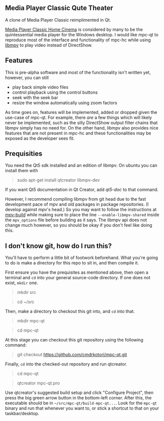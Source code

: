 ## Media Player Classic Qute Theater

A clone of Media Player Classic reimplimented in Qt.

[Media Player Classic Home Cinema] is considered by many to be the
quintessential media player for the Windows desktop.  I would like mpc-qt to
reproduce most of the interface and functionality of mpc-hc while using
[libmpv] to play video instead of DirectShow.

## Features
This is pre-alpha software and most of the functionality isn't written yet,
however, you can still
* play back simple video files
* control playback using the control buttons
* seek with the seek bar
* resize the window automatically using zoom factors

As time goes on, features will be implemented, added or dropped given the
use-case of mpc-qt.  For example, there *are* a few things which will likely
never be implemented, such as the silly DirectShow output filter chains that
libmpv simply has no need for.  On the other hand, libmpv also provides nice
features that are not present in mpc-hc and these functionalities may be
exposed as the developer sees fit.

## Prequisities
You need the Qt5 sdk installed and an edition of libmpv.  On ubuntu you can
install them with

>sudo apt-get install qtcreator libmpv-dev

If you want Qt5 documentation in Qt Creator, add *qt5-doc* to that command.

However, I recommend compiling libmpv from git head due to the fast
development pace of mpv and old packages in package repositories. (I develop
against mpv's head.) So you may want to follow the instructions at [mpv-build]
while making sure to place the line `--enable-libmpv-shared` inside the
`mpv_options` file before building as it says.  The libmpv api does not change
much however, so you should be okay if you don't feel like doing this.

## I don't know git, how do I run this?
You'll have to perform a little bit of footwork beforehand.  What you're going
to do is make a directory for this repo to sit in, and then compile it.

First ensure you have the prequisites as mentioned above, then open a terminal
and `cd` into your general source-code directory. If one does not exist,
`mkdir` one.

>mkdir src

>cd ~/src

Then, make a directory to checkout this git into, and `cd` into that.

>mkdir mpc-qt

>cd mpc-qt

At this stage you can checkout this git repository using the following
command:

>git checkout https://github.com/cmdrkotori/mpc-qt.git

Finally, `cd` into the checked-out repository and run qtcreator.

>cd mpc-qt

>qtcreator mpc-qt.pro

Use qtcreator's suggested build setup and click "Configure Project", then
press the big green arrow button in the bottom-left corner.  After this, the
executable should be in `~/src/mpc-qt/build-mpc-qt...`. Look for the `mpc-qt`
binary and run that whenever you want to, or stick a shortcut to that on your
taskbar/desktop.

[Media Player Classic Home Cinema]:https://mpc-hc.org/
[libmpv]:https://github.com/mpv-player/mpv
[mpv-build]:https://github.com/mpv-player/mpv-build
[bomi]:https://github.com/xylosper/bomi
[baka]:https://github.com/u8sand/Baka-MPlayer
